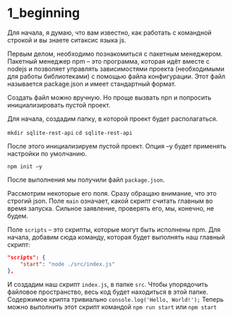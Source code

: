 # 1_beginning

Для начала, я думаю, что вам известно, как работать с командной строкой и вы знаете ситаксис языка js.

Первым делом, необходимо познакомиться с пакетным менеджером. Пакетный менеджер npm – это программа, которая идёт вместе с nodejs и позволяет управлять зависимостями проекта (необходимыми для работы библиотеками) с помощью файла конфигурации. Этот файл называется package.json и имеет стандартный формат.

Создать файл можно вручную. Но проще вызвать npn и попросить инициализировать пустой проект.

Для начала, создадим папку, в которой проект будет располагаться.

`mkdir sqlite-rest-api`
`cd sqlite-rest-api`

После этого инициализируем пустой проект. Опция –y будет применять настройки по умолчанию.

`npm init –y`

После выполнения мы получили файл `package.json`.

Рассмотрим некоторые его поля. Сразу обращаю внимание, что это строгий json.
Поле `main` означает, какой скрипт считать главным во время запуска. Сильное заявление, проверять его, мы, конечно, не будем.

Поле `scripts` – это скрипты, которые могут быть исполнены npm. Для начала, добавим сюда команду, которая будет выполнять наш главный скрипт:
```json
"scripts": {
    "start": "node ./src/index.js"
},
```
И создадим наш скрипт `index.js`, в папке `src`. Чтобы упорядочить файловое пространство, весь код будет находиться в этой папке. Содержимое крипта тривиально
`console.log('Hello, World!');`
Теперь можно выполнить этот скрипт командой
`npm run start`
или 
`npm start`


